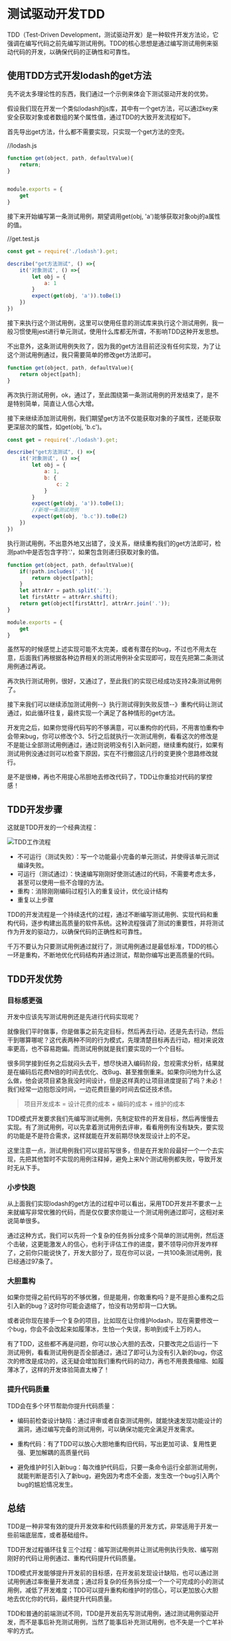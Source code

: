 # 测试驱动开发TDD

TDD（Test-Driven Development，测试驱动开发）是一种软件开发方法论，它强调在编写代码之前先编写测试用例。TDD的核心思想是通过编写测试用例来驱动代码的开发，以确保代码的正确性和可靠性。

## 使用TDD方式开发lodash的get方法

先不说太多理论性的东西，我们通过一个示例来体会下测试驱动开发的优势。

假设我们现在开发一个类似lodash的js库，其中有一个get方法，可以通过key来安全获取对象或者数组的某个属性值，通过TDD的大致开发流程如下。

首先导出get方法，什么都不需要实现，只实现一个get方法的空壳。

//lodash.js
```javascript
function get(object, path, defaultValue){
    return;
}


module.exports = {
    get
}
```
接下来开始编写第一条测试用例，期望调用get(obj, 'a')能够获取对象obj的a属性的值。

//get.test.js
```javascript
const get = require('./lodash').get;

describe("get方法测试", () =>{
    it('对象测试', () =>{
        let obj = {
            a: 1
        }
        expect(get(obj, 'a')).toBe(1)
    })
})
```
接下来执行这个测试用例，这里可以使用任意的测试库来执行这个测试用例，我一般习惯使用jest进行单元测试，使用什么库都无所谓，不影响TDD这种开发思想。

不出意外，这条测试用例失败了，因为我的get方法目前还没有任何实现，为了让这个测试用例通过，我只需要简单的修改get方法即可。

```javascript
function get(object, path, defaultValue){
    return object[path];
}
```

再次执行测试用例，ok，通过了，至此围绕第一条测试用例的开发结束了，是不是特别简单，简直让人信心大增。

接下来继续添加测试用例，我们期望get方法不仅能获取对象的子属性，还能获取更深层次的属性，如get(obj, 'b.c')。

```javascript
const get = require('./lodash').get;

describe("get方法测试", () =>{
    it('对象测试', () =>{
        let obj = {
            a: 1,
            b: {
                c: 2
            }
        }
        expect(get(obj, 'a')).toBe(1);
        //新增一条测试用例
        expect(get(obj, 'b.c')).toBe(2)
    })
})
```
执行测试用例，不出意外地又出错了，没关系，继续重构我们的get方法即可，检测path中是否包含字符'.'，如果包含则递归获取对象的值。

```javascript
function get(object, path, defaultValue){
    if(!path.includes('.')){
        return object[path];
    }
    let attrArr = path.split('.');
    let firstAttr = attrArr.shift();
    return get(object[firstAttr], attrArr.join('.'));
}

module.exports = {
    get
}
```

虽然写的时候感觉上述实现可能不太完美，或者有潜在的bug，不过也不用太在意，后面我们再根据各种边界相关的测试用例补全实现即可，现在先把第二条测试用例通过再说。

再次执行测试用例，很好，又通过了，至此我们的实现已经成功支持2条测试用例了。

接下来我们可以继续添加测试用例--》执行测试得到失败反馈--》重构代码让测试通过，如此循环往复，最终实现一个满足了各种情形的get方法。

开发完之后，如果你觉得代码写的不够满意，可以重构你的代码，不用害怕重构中会带来bug，你可以修改个3、5行之后就执行一次测试用例，看看这次的修改是不是能让全部测试用例通过，通过则说明没有引入新问题，继续重构就行，如果有测试用例没通过则可以检查下原因，实在不行撤回这几行的变更换个思路修改就行。

是不是很棒，再也不用提心吊胆地去修改代码了，TDD让你重拾对代码的掌控感！

## TDD开发步骤

这就是TDD开发的一个经典流程：

![TDD工作流程](./images/09-tdd工作流程.png)

- 不可运行（测试失败）：写一个功能最小完备的单元测试，并使得该单元测试编译失败。
- 可运行（测试通过）：快速编写刚刚好使测试通过的代码，不需要考虑太多，甚至可以使用一些不合理的方法。
- 重构：消除刚刚编码过程引入的重复设计，优化设计结构
- 重复以上步骤

TDD的开发流程是一个持续迭代的过程，通过不断编写测试用例、实现代码和重构代码，逐步构建出高质量的软件系统。这种流程强调了测试的重要性，并将测试作为开发的驱动力，以确保代码的正确性和可靠性。

千万不要认为只要测试用例通过就行了，测试用例通过是最低标准，TDD的核心一环是重构，不断地优化代码结构并通过测试，帮助你编写出更高质量的代码。

## TDD开发优势

### 目标感更强

开发中应该先写测试用例还是先进行代码实现呢？

就像我们平时做事，你是做事之前先定目标，然后再去行动，还是先去行动，然后干到哪算哪呢？这代表两种不同的行为模式，先理清楚目标再去行动，相对来说效率更高，也不容易跑偏。而测试用例就是我们要实现的一个个目标。

很多同学接到任务之后就闷头去干，想尽快进入编码阶段，忽视需求分析，结果就是在编码后花费N倍的时间去优化、改Bug、甚至推倒重来。如果你问他为什么这么做，他会说项目紧急我没时间设计，但是这样真的让项目进度提前了吗？未必！我们经常一边抱怨没时间，一边花费巨量的时间去偿还技术债。

> 项目开发成本 = 设计花费的成本 + 编码的成本 + 维护的成本

TDD模式开发要求我们先编写测试用例，先制定软件的开发目标，然后再慢慢去实现。有了测试用例，可以先拿着测试用例去评审，看看用例有没有缺失，要实现的功能是不是符合需求，这样就能在开发前期尽快发现设计上的不足。

这里注意一点，测试用例我们可以提前写很多，但是在开发阶段最好一个一个去实现，先把其他暂时不实现的用例注释掉，避免上来N个测试用例都失败，导致开发时无从下手。

### 小步快跑

从上面我们实现lodash的get方法的过程中可以看出，采用TDD开发并不要求一上来就编写非常优雅的代码，而是仅仅要求你能让一个测试用例通过即可，这相对来说简单很多。

通过这种方式，我们可以先将一个复杂的任务拆分成多个简单的测试用例，然后逐个击破，这更能激发人的信心，也利于评估工作的进度，要不领导问你开发咋样了，之前你只能说快了，开发大部分了，现在你可以说，一共100条测试用例，我已经通过97条了。


### 大胆重构

如果你觉得之前代码写的不够优雅，但是能用，你敢重构吗？是不是担心重构之后引入新的bug？这时你可能会退缩了，怕没有功劳却背一口大锅。

或者说你现在接手一个复杂的项目，比如现在让你维护lodash，现在需要修改一个bug，你会不会改起来如履薄冰，生怕一个失误，影响到成千上万的人。

有了TDD，这些都不再是问题，你可以放心大胆的去改，只要改完之后运行一下测试用例，看看测试用例是否全部通过，通过了即可认为没有引入新的bug，你这次的修改是成功的，这无疑会增加我们重构代码的动力，再也不用畏畏缩缩、如履薄冰了，这样的开发体验简直太棒了！


### 提升代码质量

TDD会在多个环节帮助你提升代码质量：
- 编码前检查设计缺陷：通过评审或者自查测试用例，就能快速发现功能设计的漏洞，通过编写完备的测试用例，可以确保功能完全满足开发需求。

- 重构代码：有了TDD可以放心大胆地重构旧代码，写出更加可读、复用性更强、更加解耦的高质量代码
- 避免维护时引入新bug：每次维护代码后，只要一条命令运行全部测试用例，就能判断是否引入了新bug，避免因为考虑不全面，发生改一个bug引入两个bug的尴尬情况发生。


## 总结

TDD是一种非常有效的提升开发效率和代码质量的开发方式，非常适用于开发一些前端底层库，或者基础组件。

TDD开发过程循环往复三个过程：编写测试用例并让测试用例执行失败、编写刚刚好的代码让用例通过、重构代码提升代码质量。

TDD模式开发能够提升开发前的目标感，在开发前发现设计缺陷，也可以通过测试用例通过率衡量开发进度；通过将复杂的任务拆分成一个一个可完成的小的测试用例，减低了开发难度；TDD可以提升重构和维护时的信心，可以更加放心大胆地去优化你的代码，最终提升代码质量。

TDD和普通的前端测试不同，TDD是开发前先写测试用例，通过测试用例驱动开发，而不是事后补充测试用例，当然了能事后补充测试用例，也不失是一个亡羊补牢的方式。



